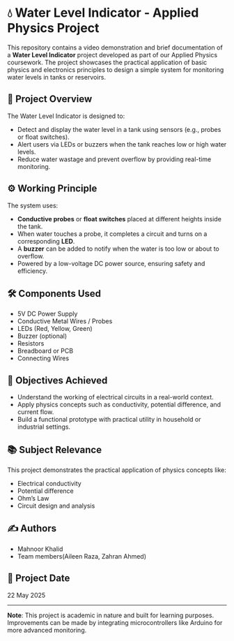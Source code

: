# 💧 Water Level Indicator - Applied Physics Project

This repository contains a video demonstration and brief documentation of a **Water Level Indicator** project developed as part of our Applied Physics coursework. The project showcases the practical application of basic physics and electronics principles to design a simple system for monitoring water levels in tanks or reservoirs.

## 📌 Project Overview

The Water Level Indicator is designed to:
- Detect and display the water level in a tank using sensors (e.g., probes or float switches).
- Alert users via LEDs or buzzers when the tank reaches low or high water levels.
- Reduce water wastage and prevent overflow by providing real-time monitoring.

## ⚙️ Working Principle

The system uses:
- **Conductive probes** or **float switches** placed at different heights inside the tank.
- When water touches a probe, it completes a circuit and turns on a corresponding **LED**.
- A **buzzer** can be added to notify when the water is too low or about to overflow.
- Powered by a low-voltage DC power source, ensuring safety and efficiency.

## 🛠️ Components Used

- 5V DC Power Supply
- Conductive Metal Wires / Probes
- LEDs (Red, Yellow, Green)
- Buzzer (optional)
- Resistors
- Breadboard or PCB
- Connecting Wires

## 🎯 Objectives Achieved

- Understand the working of electrical circuits in a real-world context.
- Apply physics concepts such as conductivity, potential difference, and current flow.
- Build a functional prototype with practical utility in household or industrial settings.

## 📚 Subject Relevance

This project demonstrates the practical application of physics concepts like:
- Electrical conductivity
- Potential difference
- Ohm’s Law
- Circuit design and analysis

## ✍️ Authors

- Mahnoor Khalid
- Team members(Aileen Raza, Zahran Ahmed)

## 📅 Project Date

22 May 2025

---

**Note**: This project is academic in nature and built for learning purposes. Improvements can be made by integrating microcontrollers like Arduino for more advanced monitoring.

